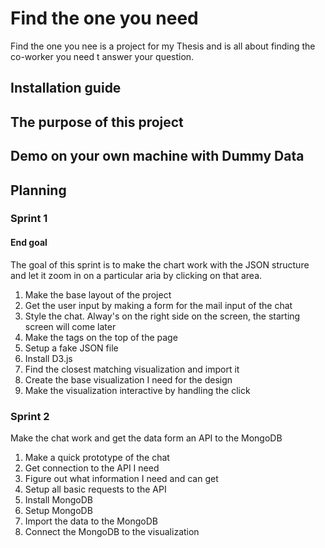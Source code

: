 # Find the one you need
Find the one you nee is a project for my Thesis and is all about finding the co-worker you need t answer your question.

## Installation guide

## The purpose of this project

## Demo on your own machine with Dummy Data


## Planning
### Sprint 1
#### End goal
The goal of this sprint is to make the chart work with the JSON structure and let it zoom in on a particular aria by clicking on that area.

1. Make the base layout of the project
2. Get the user input by making a form for the mail input of the chat
3. Style the chat. Alway's on the right side on the screen, the starting screen will come later
4. Make the tags on the top of the page
5. Setup a fake JSON file
6. Install D3.js
7. Find the closest matching visualization and import it
8. Create the base visualization I need for the design
9. Make the visualization interactive by handling the click

### Sprint 2
Make the chat work and get the data form an API to the MongoDB

1. Make a quick prototype of the chat
2. Get connection to the API I need
3. Figure out what information I need and can get
4. Setup all basic requests to the API
5. Install MongoDB
6. Setup MongoDB
7. Import the data to the MongoDB
8. Connect the MongoDB to the visualization
